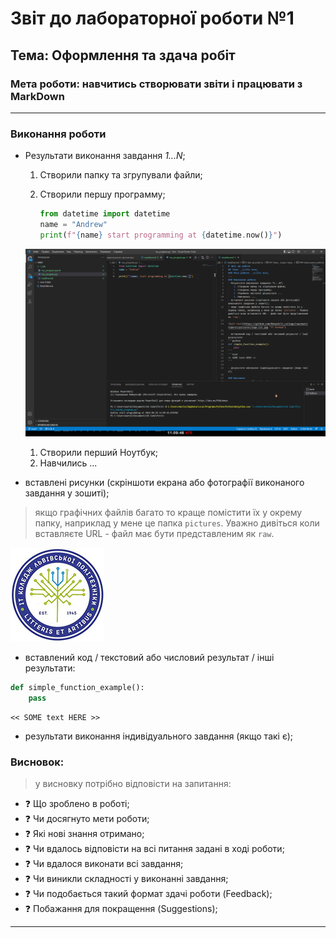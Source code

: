 # Звіт до лабораторної роботи №1 
## Тема: Оформлення та здача робіт
### Мета роботи: навчитись створювати звіти і працювати з MarkDown
---
### Виконання роботи
- Результати виконання завдання *1...N*;
    1. Створили папку та згрупували файли;
    1. Створили першу программу;
    
        ```python
        from datetime import datetime
        name = "Andrew"
        print(f"{name} start programming at {datetime.now()}")
         ```

  ![alt text](https://github.com/mr-muriel/first/blob/main/1_lab/screenshots/scrn_1.png?raw=true "Результат виконання програми")

    1. Створили перший Ноутбук;
    1. Навчились ...
- вставлені рисунки (скріншоти екрана або фотографії виконаного завдання у зошиті);
> якщо графічних файлів багато то краще помістити їх у окрему папку, наприклад у мене це папка `pictures`. Уважно дивіться коли вставляєте URL - файл має бути представленим як `raw`. 

![alt text](https://github.com/BobasB/it_college/raw/main/reports/pictures/logo-lit.jpg "ІТ Коледж")

- вставлений код / текстовий або числовий результат / інші результати:
```python
def simple_function_example():
    pass
```
```text
<< SOME text HERE >>
```

- результати виконання індивідуального завдання (якщо такі є);

### Висновок: 
> у висновку потрібно відповісти на запитання:
- :question: Що зроблено в роботі;
- :question: Чи досягнуто мети роботи;
- :question: Які нові знання отримано;
- :question: Чи вдалось відповісти на всі питання задані в ході роботи;
- :question: Чи вдалося виконати всі завдання;
- :question: Чи виникли складності у виконанні завдання;
- :question: Чи подобається такий формат здачі роботи (Feedback);
- :question: Побажання для покращення (Suggestions);
---